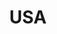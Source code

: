---
layout: default
title:  "USA"
category: country-profiles
summary: ""
index: 1
frontpage: yes
parent: sectors
permalink: /country-profiles/usa/
next: { title: "Germany", url: "/country-profiles/germany/"}
---